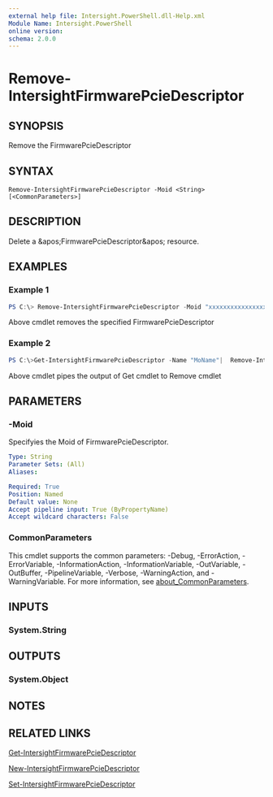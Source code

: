 ```yaml
---
external help file: Intersight.PowerShell.dll-Help.xml
Module Name: Intersight.PowerShell
online version:
schema: 2.0.0
---
```


# Remove-IntersightFirmwarePcieDescriptor

## SYNOPSIS
Remove the FirmwarePcieDescriptor

## SYNTAX

```
Remove-IntersightFirmwarePcieDescriptor -Moid <String> [<CommonParameters>]
```

## DESCRIPTION
Delete a &amp;apos;FirmwarePcieDescriptor&amp;apos; resource.

## EXAMPLES

### Example 1
```powershell
PS C:\> Remove-IntersightFirmwarePcieDescriptor -Moid "xxxxxxxxxxxxxxxxxxxxxxxxxxx"
```
Above cmdlet removes the specified FirmwarePcieDescriptor 

### Example 2
```powershell
PS C:\>Get-IntersightFirmwarePcieDescriptor -Name "MoName"|  Remove-IntersightFirmwarePcieDescriptor
```
Above cmdlet pipes the output of Get cmdlet to Remove cmdlet

## PARAMETERS

### -Moid
Specifyies the Moid of FirmwarePcieDescriptor.

```yaml
Type: String
Parameter Sets: (All)
Aliases:

Required: True
Position: Named
Default value: None
Accept pipeline input: True (ByPropertyName)
Accept wildcard characters: False
```

### CommonParameters
This cmdlet supports the common parameters: -Debug, -ErrorAction, -ErrorVariable, -InformationAction, -InformationVariable, -OutVariable, -OutBuffer, -PipelineVariable, -Verbose, -WarningAction, and -WarningVariable. For more information, see [about_CommonParameters](http://go.microsoft.com/fwlink/?LinkID=113216).

## INPUTS

### System.String

## OUTPUTS

### System.Object
## NOTES

## RELATED LINKS

[Get-IntersightFirmwarePcieDescriptor](./Get-IntersightFirmwarePcieDescriptor.md)

[New-IntersightFirmwarePcieDescriptor](./New-IntersightFirmwarePcieDescriptor.md)

[Set-IntersightFirmwarePcieDescriptor](./Set-IntersightFirmwarePcieDescriptor.md)

